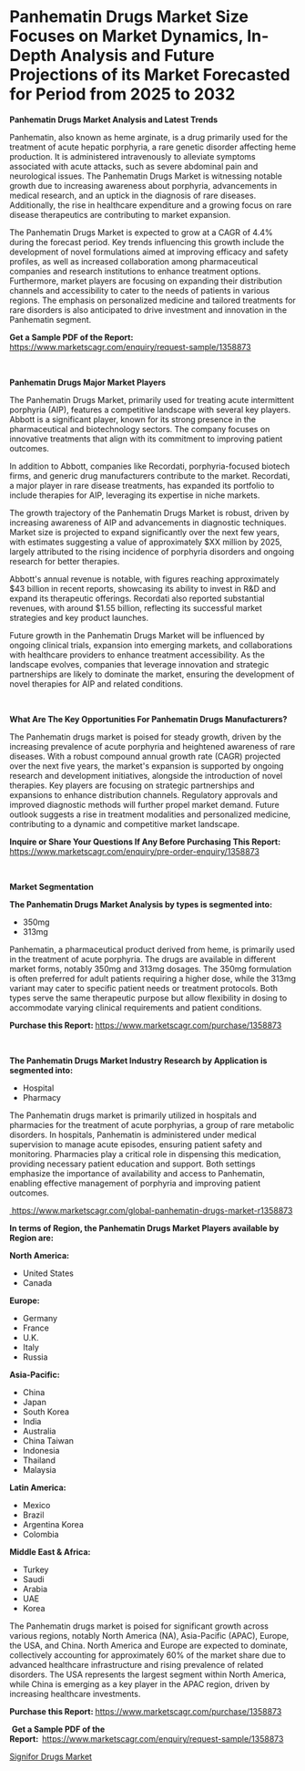 <p><h1>Panhematin Drugs Market Size Focuses on Market Dynamics, In-Depth Analysis and Future Projections of its Market Forecasted for Period from 2025 to 2032</h1></p><p><strong>Panhematin Drugs Market Analysis and Latest Trends</strong></p>
<p><p>Panhematin, also known as heme arginate, is a drug primarily used for the treatment of acute hepatic porphyria, a rare genetic disorder affecting heme production. It is administered intravenously to alleviate symptoms associated with acute attacks, such as severe abdominal pain and neurological issues. The Panhematin Drugs Market is witnessing notable growth due to increasing awareness about porphyria, advancements in medical research, and an uptick in the diagnosis of rare diseases. Additionally, the rise in healthcare expenditure and a growing focus on rare disease therapeutics are contributing to market expansion.</p><p>The Panhematin Drugs Market is expected to grow at a CAGR of 4.4% during the forecast period. Key trends influencing this growth include the development of novel formulations aimed at improving efficacy and safety profiles, as well as increased collaboration among pharmaceutical companies and research institutions to enhance treatment options. Furthermore, market players are focusing on expanding their distribution channels and accessibility to cater to the needs of patients in various regions. The emphasis on personalized medicine and tailored treatments for rare disorders is also anticipated to drive investment and innovation in the Panhematin segment.</p></p>
<p><strong>Get a Sample PDF of the Report:&nbsp;</strong> <a href="https://www.marketscagr.com/enquiry/request-sample/1358873?utm_campaign=1889&utm_medium=2&utm_source=Github&utm_content=ia&utm_term=22032025&utm_id=panhematin-drugs">https://www.marketscagr.com/enquiry/request-sample/1358873</a></p>
<p>&nbsp;</p>
<p><strong>Panhematin Drugs Major Market Players</strong></p>
<p><p>The Panhematin Drugs Market, primarily used for treating acute intermittent porphyria (AIP), features a competitive landscape with several key players. Abbott is a significant player, known for its strong presence in the pharmaceutical and biotechnology sectors. The company focuses on innovative treatments that align with its commitment to improving patient outcomes.</p><p>In addition to Abbott, companies like Recordati, porphyria-focused biotech firms, and generic drug manufacturers contribute to the market. Recordati, a major player in rare disease treatments, has expanded its portfolio to include therapies for AIP, leveraging its expertise in niche markets.</p><p>The growth trajectory of the Panhematin Drugs Market is robust, driven by increasing awareness of AIP and advancements in diagnostic techniques. Market size is projected to expand significantly over the next few years, with estimates suggesting a value of approximately $XX million by 2025, largely attributed to the rising incidence of porphyria disorders and ongoing research for better therapies.</p><p>Abbott's annual revenue is notable, with figures reaching approximately $43 billion in recent reports, showcasing its ability to invest in R&D and expand its therapeutic offerings. Recordati also reported substantial revenues, with around $1.55 billion, reflecting its successful market strategies and key product launches.</p><p>Future growth in the Panhematin Drugs Market will be influenced by ongoing clinical trials, expansion into emerging markets, and collaborations with healthcare providers to enhance treatment accessibility. As the landscape evolves, companies that leverage innovation and strategic partnerships are likely to dominate the market, ensuring the development of novel therapies for AIP and related conditions.</p></p>
<p>&nbsp;</p>
<p><strong>What Are The Key Opportunities For Panhematin Drugs Manufacturers?</strong></p>
<p><p>The Panhematin drugs market is poised for steady growth, driven by the increasing prevalence of acute porphyria and heightened awareness of rare diseases. With a robust compound annual growth rate (CAGR) projected over the next five years, the market's expansion is supported by ongoing research and development initiatives, alongside the introduction of novel therapies. Key players are focusing on strategic partnerships and expansions to enhance distribution channels. Regulatory approvals and improved diagnostic methods will further propel market demand. Future outlook suggests a rise in treatment modalities and personalized medicine, contributing to a dynamic and competitive market landscape.</p></p>
<p><strong>Inquire or Share Your Questions If Any Before Purchasing This Report:</strong> <a href="https://www.marketscagr.com/enquiry/pre-order-enquiry/1358873?utm_campaign=1889&utm_medium=2&utm_source=Github&utm_content=ia&utm_term=22032025&utm_id=panhematin-drugs">https://www.marketscagr.com/enquiry/pre-order-enquiry/1358873</a></p>
<p>&nbsp;</p>
<p><strong>Market Segmentation</strong></p>
<p><strong>The Panhematin Drugs Market Analysis by types is segmented into:</strong></p>
<p><ul><li>350mg</li><li>313mg</li></ul></p>
<p><p>Panhematin, a pharmaceutical product derived from heme, is primarily used in the treatment of acute porphyria. The drugs are available in different market forms, notably 350mg and 313mg dosages. The 350mg formulation is often preferred for adult patients requiring a higher dose, while the 313mg variant may cater to specific patient needs or treatment protocols. Both types serve the same therapeutic purpose but allow flexibility in dosing to accommodate varying clinical requirements and patient conditions.</p></p>
<p><strong>Purchase this Report:&nbsp;</strong><a href="https://www.marketscagr.com/purchase/1358873?utm_campaign=1889&utm_medium=2&utm_source=Github&utm_content=ia&utm_term=22032025&utm_id=panhematin-drugs">https://www.marketscagr.com/purchase/1358873</a></p>
<p>&nbsp;</p>
<p><strong>The Panhematin Drugs Market Industry Research by Application is segmented into:</strong></p>
<p><ul><li>Hospital</li><li>Pharmacy</li></ul></p>
<p><p>The Panhematin drugs market is primarily utilized in hospitals and pharmacies for the treatment of acute porphyrias, a group of rare metabolic disorders. In hospitals, Panhematin is administered under medical supervision to manage acute episodes, ensuring patient safety and monitoring. Pharmacies play a critical role in dispensing this medication, providing necessary patient education and support. Both settings emphasize the importance of availability and access to Panhematin, enabling effective management of porphyria and improving patient outcomes.</p></p>
<p><a href="https://www.marketscagr.com/global-panhematin-drugs-market-r1358873?utm_campaign=1889&utm_medium=2&utm_source=Github&utm_content=ia&utm_term=22032025&utm_id=panhematin-drugs">&nbsp;https://www.marketscagr.com/global-panhematin-drugs-market-r1358873</a></p>
<p><strong>In terms of Region, the Panhematin Drugs Market Players available by Region are:</strong></p>
<p>
    <p> <strong> North America: </strong>
        <ul>
            <li>United States</li>
            <li>Canada</li>
        </ul>
        </p> 
    <p> <strong> Europe: </strong>
        <ul>
            <li>Germany</li>
            <li>France</li>
            <li>U.K.</li>
            <li>Italy</li>
            <li>Russia</li>
        </ul>
        </p> 
    <p> <strong> Asia-Pacific: </strong>
        <ul>
            <li>China</li>
            <li>Japan</li>
            <li>South Korea</li>
            <li>India</li>
            <li>Australia</li>
            <li>China Taiwan</li>
            <li>Indonesia</li>
            <li>Thailand</li>
            <li>Malaysia</li>
        </ul>
        </p> 
    <p> <strong> Latin America: </strong>
        <ul>
            <li>Mexico</li>
            <li>Brazil</li>
            <li>Argentina Korea</li>
            <li>Colombia</li>
        </ul>
        </p> 
    <p> <strong> Middle East & Africa: </strong>
        <ul>
            <li>Turkey</li>
            <li>Saudi</li>
            <li>Arabia</li>
            <li>UAE</li>
            <li>Korea</li>
        </ul>
    </p>
    </p>
<p><p>The Panhematin drugs market is poised for significant growth across various regions, notably North America (NA), Asia-Pacific (APAC), Europe, the USA, and China. North America and Europe are expected to dominate, collectively accounting for approximately 60% of the market share due to advanced healthcare infrastructure and rising prevalence of related disorders. The USA represents the largest segment within North America, while China is emerging as a key player in the APAC region, driven by increasing healthcare investments.</p></p>
<p><strong>Purchase this Report: </strong><a href="https://www.marketscagr.com/purchase/1358873?utm_campaign=1889&utm_medium=2&utm_source=Github&utm_content=ia&utm_term=22032025&utm_id=panhematin-drugs">https://www.marketscagr.com/purchase/1358873</a></p>
<p>&nbsp;<strong>Get a Sample PDF of the Report:&nbsp;&nbsp;</strong><a href="https://www.marketscagr.com/enquiry/request-sample/1358873?utm_campaign=1889&utm_medium=2&utm_source=Github&utm_content=ia&utm_term=22032025&utm_id=panhematin-drugs">https://www.marketscagr.com/enquiry/request-sample/1358873</a></p>
<p><strong></strong></p>
<p><p><a href="https://github.com/globismark/Market-Research-Report-List-6/blob/main/signifor-drugs-market.md?utm_campaign=1889&utm_medium=2&utm_source=Github&utm_content=ia&utm_term=22032025&utm_id=panhematin-drugs">Signifor Drugs Market</a></p></p>